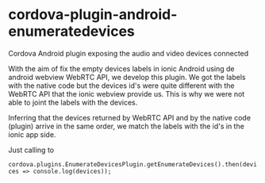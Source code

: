 # cordova-plugin-android-enumeratedevices
Cordova Android plugin exposing the audio and video devices connected


With the aim of fix the empty devices labels in ionic Android using de android webview WebRTC API, we develop this plugin. We got the labels with the native code but the devices id's were quite different with the WebRTC API that the ionic webview provide us. This is why we were not able to joint the labels with the devices.

Inferring that the devices returned by WebRTC API and by the native code (plugin) arrive in the same order, we match the labels with the id's in the ionic app side.

Just calling to

`cordova.plugins.EnumerateDevicesPlugin.getEnumerateDevices().then(devices => console.log(devices));`
